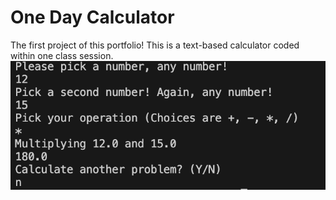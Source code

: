 # One Day Calculator
The first project of this portfolio! This is a text-based calculator coded within one class session.
![Image](https://github.com/TylerLeCmd/CPP2/blob/daa2bc4627127be25b372c7ee39e828d65a32536/images/Calculator.png)
